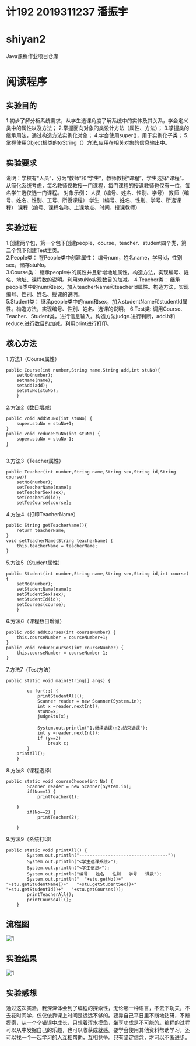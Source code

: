 # 计192 2019311237 潘振宇
# shiyan2
Java课程作业项目仓库
# 阅读程序
## 实验目的
1.初步了解分析系统需求，从学生选课角度了解系统中的实体及其关系，学会定义类中的属性以及方法；
2.掌握面向对象的类设计方法（属性、方法）；
3.掌握类的继承用法，通过构造方法实例化对象；
4.学会使用super()，用于实例化子类；
5.掌握使用Object根类的toString（）方法,应用在相关对象的信息输出中。
## 实验要求
说明：学校有“人员”，分为“教师”和“学生”，教师教授“课程”，学生选择“课程”。从简化系统考虑，每名教师仅教授一门课程，每门课程的授课教师也仅有一位，每名学生选仅选一门课程。
对象示例：	人员（编号、姓名、性别、学号）
教师（编号、姓名、性别、工号、所授课程）
学生（编号、姓名、性别、学号、所选课程）
课程（编号、课程名称、上课地点、时间、授课教师）

## 实验过程
1.创建两个包，第一个包下创建people、course、teacher、student四个类，第二个包下创建Test主类。  
2.People类：
在People类中创建属性：
编号num，姓名name，学号id，性别sex，储存stuNo。  
3.Course类：
继承people中的属性并且新增地址属性，构造方法，实现编号、姓名、地址、课程数的说明。利用stuNo实现数目的加减。
4.Teacher类：
继承people类中的num和sex，加入teacherName和teacherId属性。构造方法，实现编号、性别、姓名、授课的说明。     
5.Student类：
继承people类中的num和sex，加入studentName和studentId属性。构造方法，实现编号、性别、姓名、选课的说明。
6.Test类:
调用Course、Teacher、Student类，进行信息输入。构造方法judge.进行判断，add.h和reduce.进行数目的加减。利用print进行打印。
## 核心方法  

1.方法1（Course属性）
```
public Course(int number,String name,String add,int stuNo){
	setNo(number);
	setName(name);
	setAdd(add);
	setStuNo(stuNo);
	}

``` 
2.方法2（数目增减）
```
public void addStuNo(int stuNo) {
	super.stuNo = stuNo+1;
}
public void reduceStuNo(int stuNo) {
	super.stuNo = stuNo-1;
}
	   
``` 
3.方法3（Teacher属性）
```
public Teacher(int number,String name,String sex,String id,String course){
	setNo(number);
	setTeacherName(name);
	setTeacherSex(sex);
	setTeacherId(id);
	setTeaCourse(course);
``` 
4.方法4（打印TeacherName）
```
public String getTeacherName(){
	return teacherName;	
}
void setTeacherName(String teacherName) {
	this.teacherName = teacherName;
}
```
5.方法5（Student属性）
```
public Student(int number,String name,String sex,String id,int course){
	setNo(number);
	setStudentName(name);
	setStudentSex(sex);
	setStudentId(id);
	setCourses(course);
	}
```
6.方法6（课程数目增减）
```
public void addCourses(int courseNumber) {
	this.courseNumber = courseNumber+1;
}
public void reduceCourses(int courseNumber) {
	this.courseNumber = courseNumber-1;
}
```
7.方法7（Test方法）
```
public static void main(String[] args) {
		 
		c: for(;;) {
			printStudentAll();
			Scanner reader = new Scanner(System.in);
			int x =reader.nextInt();
			stuNo=x;
			judgeStu(x);
			
			System.out.println("1.继续选课\n2.结束选课");
			int y =reader.nextInt();
			if (y==2)
				break c;
		}
	printAll();	
	}
```
8.方法8（课程选择）
```
public static void courseChoose(int No) {
		Scanner reader = new Scanner(System.in);
		if(No==1) {
			printTeacher(1);
		   
	}
		if(No==2) {
			printTeacher(2);
		
	}
```
9.方法9（系统打印）
```
public static void printAll() {
		System.out.println("----------------------------------");
		System.out.println("<学生选课系统>");
		System.out.println("<学生信息>");
		System.out.println("编号   姓名   性别   学号   课数");
		System.out.println("  "+stu.getNo()+"    "+stu.getStudentName()+"   "+stu.getStudentSex()+"   "+stu.getStudentId()+"   "+stu.getCourses());
		printTeacherAll();
		printCourseAll();
	}
```
## 流程图 
![1](https://github.com/panzhenyu799/shiyan2/blob/main/liuchengtu.png)
## 实验结果
![1](https://github.com/panzhenyu799/shiyan2/blob/main/1603639333(1).jpg)
## 实验感想  
通过这次实验，我深深体会到了编程的探索性，无论哪一种语言，不去下功夫，不去花时间学，仅仅依靠课上时间是远远不够的。要靠自己平日里不断地钻研，不断摸索，从一个个错误中成长，只想着浑水摸鱼，坐享功成是不可能的。编程的过程可以从中发掘自己的乐趣，也可以收获成就感。要学会使用其他资料帮助学习，还可以找一个一起学习的人互相帮助，互相竞争。只有坚定信念，才可以不断进步。

